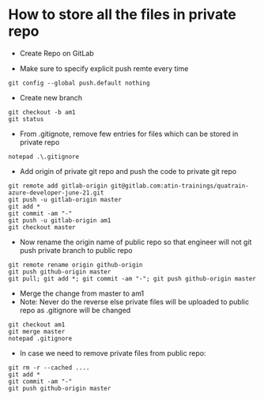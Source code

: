 # How to store all the files in private repo
- Create Repo on GitLab

- Make sure to specify explicit push remte every time
```
git config --global push.default nothing
```

- Create new branch
```
git checkout -b am1
git status
```

- From .gitignote, remove few entries for files which can be stored in private repo
```
notepad .\.gitignore
```

- Add origin of private git repo and push the code to private git repo
```
git remote add gitlab-origin git@gitlab.com:atin-trainings/quatrain-azure-developer-june-21.git
git push -u gitlab-origin master
git add *
git commit -am "-"
git push -u gitlab-origin am1
git checkout master
```

- Now rename the origin name of public repo so that engineer will not git push private branch to public repo
```
git remote rename origin github-origin
git push github-origin master
git pull; git add *; git commit -am "-"; git push github-origin master
```

- Merge the change from master to am1
- Note: Never do the reverse else private files will be uploaded to public repo as .gitignore will be changed
```
git checkout am1
git merge master
notepad .gitignore
```


- In case we need to remove private files from public repo:
```
git rm -r --cached ....
git add *
git commit -am "-"
git push github-origin master
```
